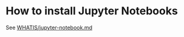 # How to install Jupyter Notebooks

See [WHATIS/jupyter-notebook.md](../WHATIS/jupyter-notebook.md)
